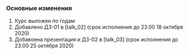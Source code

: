 ### Основные изменения

1. Курс выложен по годам
2. Добавлено ДЗ-01 в [talk_02] (срок исполнения до 23.00 18 октября 2020)
3. Добавоена презентация и ДЗ-02 в [talk_03] (срок исполнения до 23.00 25 октября 2020)
